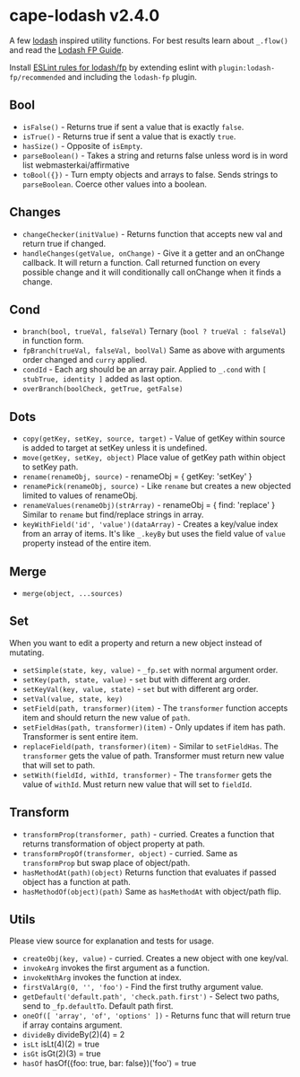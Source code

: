 # cape-lodash v2.4.0

A few [lodash](https://lodash.com/docs) inspired utility functions. For best results learn about `_.flow()` and read the [Lodash FP Guide](https://github.com/lodash/lodash/wiki/FP-Guide).

Install [ESLint rules for lodash/fp](https://github.com/jfmengels/eslint-plugin-lodash-fp) by extending eslint with `plugin:lodash-fp/recommended` and including the `lodash-fp` plugin.

## Bool

- `isFalse()` - Returns true if sent a value that is exactly `false`.
- `isTrue()` - Returns true if sent a value that is exactly `true`.
- `hasSize()` - Opposite of `isEmpty`.
- `parseBoolean()` - Takes a string and returns false unless word is in word list webmasterkai/affirmative
- `toBool({})` - Turn empty objects and arrays to false. Sends strings to `parseBoolean`. Coerce other values into a boolean.

## Changes

- `changeChecker(initValue)` - Returns function that accepts new val and return true if changed.
- `handleChanges(getValue, onChange)` - Give it a getter and an onChange callback. It will return a function. Call returned function on every possible change and it will conditionally call onChange when it finds a change.

## Cond

- `branch(bool, trueVal, falseVal)` Ternary (`bool ? trueVal : falseVal`) in function form.
- `fpBranch(trueVal, falseVal, boolVal)` Same as above with arguments order changed and `curry` applied.
- `condId` - Each arg should be an array pair. Applied to `_.cond` with `[ stubTrue, identity ]` added as last option.
- `overBranch(boolCheck, getTrue, getFalse)`

## Dots

- `copy(getKey, setKey, source, target)` - Value of getKey within source is added to target at setKey unless it is undefined.
- `move(getKey, setKey, object)` Place value of getKey path within object to setKey path.
- `rename(renameObj, source)` - renameObj = { getKey: 'setKey' }
- `renamePick(renameObj, source)` - Like `rename` but creates a new objected limited to values of renameObj.
- `renameValues(renameObj)(strArray)` - renameObj = { find: 'replace' } Similar to `rename` but find/replace strings in array.
- `keyWithField('id', 'value')(dataArray)` - Creates a key/value index from an array of items. It's like `_.keyBy` but uses the field value of `value` property instead of the entire item.

## Merge

- `merge(object, ...sources)`

## Set

When you want to edit a property and return a new object instead of mutating.

- `setSimple(state, key, value)` - `_fp.set` with normal argument order.
- `setKey(path, state, value)` - `set` but with different arg order.
- `setKeyVal(key, value, state)` - `set` but with different arg order.
- `setVal(value, state, key)`
- `setField(path, transformer)(item)` - The `transformer` function accepts item and should return the new value of `path`.
- `setFieldHas(path, transformer)(item)` - Only updates if item has path. Transformer is sent entire item.
- `replaceField(path, transformer)(item)` - Similar to `setFieldHas`. The `transformer` gets the value of path. Transformer must return new value that will set to path.
- `setWith(fieldId, withId, transformer)` - The `transformer` gets the value of `withId`. Must return new value that will set to `fieldId`.

## Transform

- `transformProp(transformer, path)` - curried. Creates a function that returns transformation of object property at path.
- `transformPropOf(transformer, object)` - curried. Same as `transformProp` but swap place of object/path.
- `hasMethodAt(path)(object)` Returns function that evaluates if passed object has a function at path.
- `hasMethodOf(object)(path)` Same as `hasMethodAt` with object/path flip.


## Utils

Please view source for explanation and tests for usage.
- `createObj(key, value)` - curried. Creates a new object with one key/val.
- `invokeArg` invokes the first argument as a function.
- `invokeNthArg` invokes the function at index.
- `firstValArg(0, '', 'foo')` - Find the first truthy argument value.
- `getDefault('default.path', 'check.path.first')` - Select two paths, send to `_fp.defaultTo`. Default path first.
- `oneOf([ 'array', 'of', 'options' ])` - Returns func that will return true if array contains argument.
- `divideBy` divideBy(2)(4) = 2
- `isLt` isLt(4)(2) = true
- `isGt` isGt(2)(3) = true
- `hasOf` hasOf({foo: true, bar: false})('foo') = true
